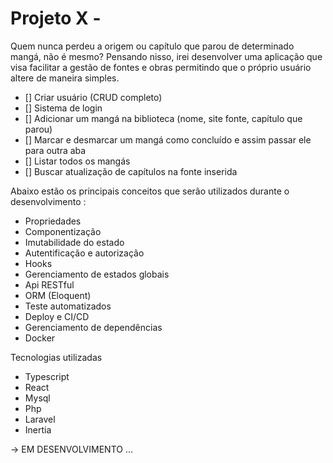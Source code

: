 # Projeto X - 

Quem nunca perdeu a origem ou capítulo que parou de determinado mangá, não é mesmo? 
Pensando nisso, irei desenvolver uma aplicação que visa facilitar a gestão de fontes e obras permitindo que o próprio usuário altere de
maneira simples.

- [] Criar usuário (CRUD completo)
- [] Sistema de login
- [] Adicionar um mangá na biblioteca (nome, site fonte, capítulo que parou)
- [] Marcar e desmarcar um mangá como concluído e assim passar ele para outra aba
- [] Listar todos os mangás
- [] Buscar atualização de capítulos na fonte inserida

Abaixo estão os principais conceitos que serão utilizados durante o desenvolvimento :

- Propriedades
- Componentização
- Imutabilidade do estado
- Autentificação e autorização
- Hooks
- Gerenciamento de estados globais
- Api RESTful
- ORM (Eloquent)
- Teste automatizados
- Deploy e CI/CD
- Gerenciamento de dependências
- Docker

Tecnologias utilizadas

- Typescript
- React
- Mysql
- Php
- Laravel
- Inertia

-> EM DESENVOLVIMENTO ...



